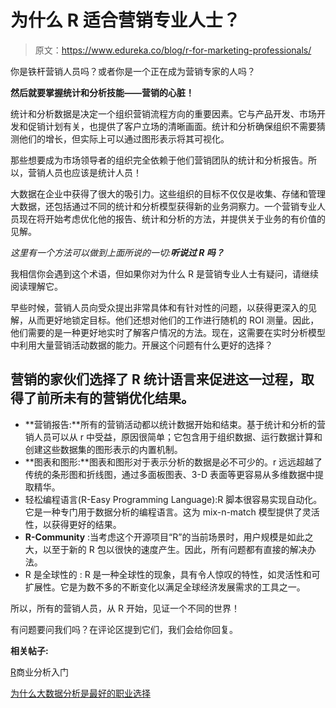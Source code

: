 # 为什么 R 适合营销专业人士？

> 原文：<https://www.edureka.co/blog/r-for-marketing-professionals/>

你是铁杆营销人员吗？或者你是一个正在成为营销专家的人吗？

**然后就要掌握统计和分析技能——营销的心脏！**

统计和分析数据是决定一个组织营销流程方向的重要因素。它与产品开发、市场开发和促销计划有关，也提供了客户立场的清晰画面。统计和分析确保组织不需要猜测他们的增长，但实际上可以通过图形表示将其可视化。

那些想要成为市场领导者的组织完全依赖于他们营销团队的统计和分析报告。所以，营销人员也应该是统计人员！

大数据在企业中获得了很大的吸引力。这些组织的目标不仅仅是收集、存储和管理大数据，还包括通过不同的统计和分析模型获得新的业务洞察力。一个营销专业人员现在将开始考虑优化他的报告、统计和分析的方法，并提供关于业务的有价值的见解。

*这里有一个方法可以做到上面所说的一切:**听说过 R 吗？***

我相信你会遇到这个术语，但如果你对为什么 R 是营销专业人士有疑问，请继续阅读理解它。

早些时候，营销人员向受众提出非常具体和有针对性的问题，以获得更深入的见解，从而更好地锁定目标。他们还想对他们的工作进行随机的 ROI 测量。因此，他们需要的是一种更好地实时了解客户情况的方法。现在，这需要在实时分析模型中利用大量营销活动数据的能力。开展这个问题有什么更好的选择？

## **营销的家伙们选择了 R 统计语言来促进这一过程，取得了前所未有的营销优化结果。**

*   **营销报告:**所有的营销活动都以统计数据开始和结束。基于统计和分析的营销人员可以从 r 中受益，原因很简单；它包含用于组织数据、运行数据计算和创建这些数据集的图形表示的内置机制。
*   **图表和图形:**图表和图形对于表示分析的数据是必不可少的。r 远远超越了传统的条形图和折线图，通过多面板图表、3-D 表面等更容易从多维数据中提取精华。
*   轻松编程语言(R-Easy Programming Language):R 脚本很容易实现自动化。它是一种专门用于数据分析的编程语言。这为 mix-n-match 模型提供了灵活性，以获得更好的结果。
*   **R-Community** :当考虑这个开源项目“R”的当前场景时，用户规模是如此之大，以至于新的 R 包以很快的速度产生。因此，所有问题都有直接的解决办法。
*   R 是全球性的 : R 是一种全球性的现象，具有令人惊叹的特性，如灵活性和可扩展性。它是为数不多的不断变化以满足全球经济发展需求的工具之一。

所以，所有的营销人员，从 R 开始，见证一个不同的世界！

有问题要问我们吗？在评论区提到它们，我们会给你回复。

**相关帖子:**

[R](https://www.edureka.co/r-for-analytics)商业分析入门

[为什么大数据分析是最好的职业选择](https://www.edureka.co/blog/10-reasons-why-big-data-analytics-is-the-best-career-move)